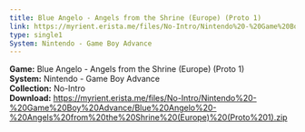 ```yaml
---
title: Blue Angelo - Angels from the Shrine (Europe) (Proto 1)
link: https://myrient.erista.me/files/No-Intro/Nintendo%20-%20Game%20Boy%20Advance/Blue%20Angelo%20-%20Angels%20from%20the%20Shrine%20(Europe)%20(Proto%201).zip
type: single1
System: Nintendo - Game Boy Advance
---
```

<b>Game:</b> Blue Angelo - Angels from the Shrine (Europe) (Proto 1)<br>
<b>System:</b> Nintendo - Game Boy Advance<br>
<b>Collection:</b> No-Intro<br>
<b>Download:</b> https://myrient.erista.me/files/No-Intro/Nintendo%20-%20Game%20Boy%20Advance/Blue%20Angelo%20-%20Angels%20from%20the%20Shrine%20(Europe)%20(Proto%201).zip